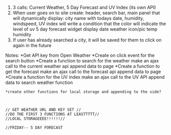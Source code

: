 1. 3 calls: Current Weather, 5 Day Forecast and UV Index (its own API)
2. When user goes on to site
    create:
    header, 
    search bar, 
    main panel that will dynamically display:
     city name with todays date, 
     humidity, 
     windspeed, 
     UV index
        will write a condition that the color will indicate the level of uv
    5 day forecast widget display
        date
        weather icon/pic
        temp
        humidity
3. If user has already searched a city,
    it will be saved for them to click on again in the future

Notes:
    *Get API key from Open Weather
    *Create on click event for the search button
    *Create a function to search for the weather
        make an ajax call to the current weather api
        append data to page
    *Create a function to get the forecast
        make an ajax call to the forecast api
        append data to page
    *Create a function for the UV index
        make an ajax call to the UV API
        append data to search weather function

    *create other functions for local storage and appending to the side?



    // GET WEATHER URL AND KEY SET //
    //DO THE FIRST 3 FUNCTIONS AT LEASTTTTT// 
    //LOCAL STORAGEEEE!!!!!!//

    //FRIDAY-- 5 DAY FORECAST